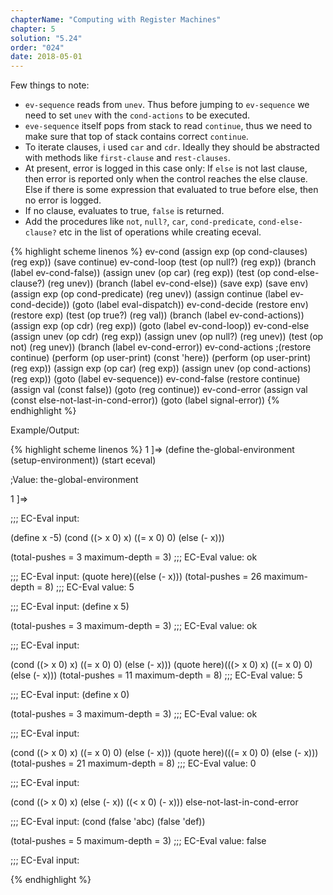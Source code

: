```yaml
---
chapterName: "Computing with Register Machines"
chapter: 5
solution: "5.24"
order: "024"
date: 2018-05-01 
---
```


Few things to note:

- `ev-sequence` reads from `unev`. Thus before jumping to `ev-sequence` we need to set `unev` with the `cond-actions` to be executed.
- `eve-sequence` itself pops from stack to read `continue`, thus we need to make sure that top of stack contains correct `continue`.
- To iterate clauses, i used `car` and `cdr`. Ideally they should be abstracted with methods like `first-clause` and `rest-clauses`.
- At present, error is logged in this case only: If `else` is not last clause, then error is reported only when the control reaches the else clause. Else if there is some expression that evaluated to true before else, then no error is logged.
- If no clause, evaluates to true, `false` is returned.
- Add the procedures like `not`, `null?`, `car`, `cond-predicate`, `cond-else-clause?` etc in the list of operations while creating eceval.

{% highlight scheme linenos %}
ev-cond
  (assign exp (op cond-clauses) (reg exp))
  (save continue)
ev-cond-loop
  (test (op null?) (reg exp))
  (branch (label ev-cond-false))
  (assign unev (op car) (reg exp))
  (test (op cond-else-clause?) (reg unev))
  (branch (label ev-cond-else))
  (save exp)
  (save env)
  (assign exp (op cond-predicate) (reg unev))
  (assign continue (label ev-cond-decide))
  (goto (label eval-dispatch))
ev-cond-decide
  (restore env)
  (restore exp)
  (test (op true?) (reg val))
  (branch (label ev-cond-actions))
  (assign exp (op cdr) (reg exp))
  (goto (label ev-cond-loop))
ev-cond-else
  (assign unev (op cdr) (reg exp))
  (assign unev (op null?) (reg unev))
  (test (op not) (reg unev))
  (branch (label ev-cond-error))
ev-cond-actions
  ;(restore continue)
  (perform (op user-print) (const 'here))
  (perform (op user-print) (reg exp))
  (assign exp (op car) (reg exp))
  (assign unev (op cond-actions) (reg exp))
  (goto (label ev-sequence))
ev-cond-false
  (restore continue)
  (assign val (const false))
  (goto (reg continue))
ev-cond-error
  (assign val (const else-not-last-in-cond-error))
  (goto (label signal-error))
{% endhighlight %}

Example/Output:

{% highlight scheme linenos %}
1 ]=> 
(define the-global-environment (setup-environment))
(start eceval)

;Value: the-global-environment

1 ]=> 

;;; EC-Eval input:

(define x -5)
(cond ((> x 0) x)
      ((= x 0) 0)
      (else (- x)))

(total-pushes = 3 maximum-depth = 3)
;;; EC-Eval value:
ok

;;; EC-Eval input:
(quote here)((else (- x)))
(total-pushes = 26 maximum-depth = 8)
;;; EC-Eval value:
5

;;; EC-Eval input:
(define x 5)

(total-pushes = 3 maximum-depth = 3)
;;; EC-Eval value:
ok

;;; EC-Eval input:

(cond ((> x 0) x)
      ((= x 0) 0)
      (else (- x)))
(quote here)(((> x 0) x) ((= x 0) 0) (else (- x)))
(total-pushes = 11 maximum-depth = 8)
;;; EC-Eval value:
5

;;; EC-Eval input:
(define x 0)

(total-pushes = 3 maximum-depth = 3)
;;; EC-Eval value:
ok

;;; EC-Eval input:

(cond ((> x 0) x)
      ((= x 0) 0)
      (else (- x)))
(quote here)(((= x 0) 0) (else (- x)))
(total-pushes = 21 maximum-depth = 8)
;;; EC-Eval value:
0

;;; EC-Eval input:

(cond ((> x 0) x)
      (else (- x))
      ((< x 0) (- x)))
else-not-last-in-cond-error

;;; EC-Eval input:
(cond (false 'abc) (false 'def))

(total-pushes = 5 maximum-depth = 3)
;;; EC-Eval value:
false

;;; EC-Eval input:

{% endhighlight %}
